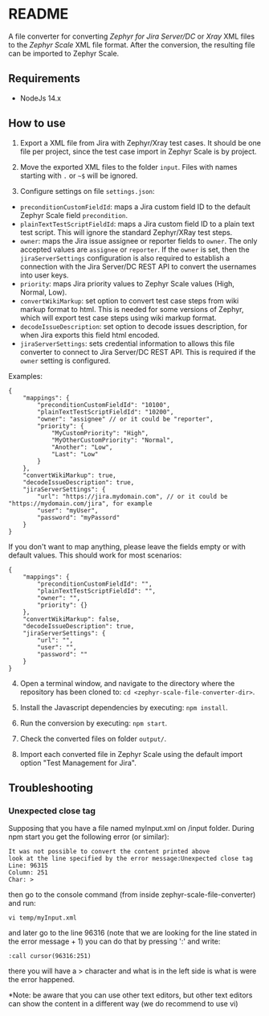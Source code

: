 
# README #

A file converter for converting *Zephyr for Jira Server/DC* or *Xray* XML files to the *Zephyr Scale* XML file format. After the conversion, the resulting file can be imported to Zephyr Scale.

## Requirements ##
* NodeJs 14.x

## How to use ##
1) Export a XML file from Jira with Zephyr/Xray test cases. It should be one file per project, since the test case import in Zephyr Scale is by project.

2) Move the exported XML files to the folder ``input``. Files with names starting with ``.`` or ``~$`` will be ignored.

3) Configure settings on file ``settings.json``:

* ``preconditionCustomFieldId``: maps a Jira custom field ID to the default Zephyr Scale field ``precondition``.
* ``plainTextTestScriptFieldId``: maps a Jira custom field ID to a plain text test script. This will ignore the standard Zephyr/XRay test steps.
* ``owner``: maps the Jira issue assignee or reporter fields to ``owner``. The only accepted values are ``assignee`` or ``reporter``. If the ``owner`` is set, then the ``jiraServerSettings`` configuration is also required to establish a connection with the Jira Server/DC REST API to convert the usernames into user keys.
* ``priority``: maps Jira priority values to Zephyr Scale values (High, Normal, Low).
* ``convertWikiMarkup``: set option to convert test case steps from wiki markup format to html. This is needed for some versions of Zephyr, which will export test case steps using wiki markup format.
* ``decodeIssueDescription``: set option to decode issues description, for when Jira exports this field html encoded.
* ``jiraServerSettings``: sets credential information to allows this file converter to connect to Jira Server/DC REST API. This is required if the ``owner`` setting is configured.
 
Examples:
```
{
	"mappings": {
		"preconditionCustomFieldId": "10100",
		"plainTextTestScriptFieldId": "10200",
		"owner": "assignee" // or it could be "reporter",
		"priority": {
			"MyCustomPriority": "High",
			"MyOtherCustomPriority": "Normal",
			"Another": "Low",
			"Last": "Low"
		}
	},
	"convertWikiMarkup": true,
	"decodeIssueDescription": true,
	"jiraServerSettings": {
		"url": "https://jira.mydomain.com", // or it could be "https://mydomain.com/jira", for example
		"user": "myUser",
		"password": "myPassord"
	}
}
```
If you don't want to map anything, please leave the fields empty or with default values. This should work for most scenarios:
```
{
	"mappings": {
		"preconditionCustomFieldId": "",
		"plainTextTestScriptFieldId": "",
		"owner": "",
		"priority": {}
	},
	"convertWikiMarkup": false,
	"decodeIssueDescription": true,
	"jiraServerSettings": {
		"url": "",
		"user": "",
		"password": ""
	}
}
```

4) Open a terminal window, and navigate to the directory where the repository has been cloned to: ``cd <zephyr-scale-file-converter-dir>``.

5) Install the Javascript dependencies by executing: ``npm install``.

6) Run the conversion by executing: ``npm start``.

7) Check the converted files on folder ``output/``.

8) Import each converted file in Zephyr Scale using the default import option "Test Management for Jira".

## Troubleshooting ##

### Unexpected close tag ###
Supposing that you have a file named myInput.xml on /input folder.
During npm start you get the following error (or similar):
```
It was not possible to convert the content printed above
look at the line specified by the error message:Unexpected close tag
Line: 96315
Column: 251
Char: >
```
then go to the console command (from inside zephyr-scale-file-converter) and run:
```
vi temp/myInput.xml
```
and later go to the line 96316 (note that we are looking for the line stated in the error message + 1) 
you can do that by pressing ':' and write:
```
:call cursor(96316:251)
```
there you will have a > character and what is in the left side is what is were the error happened.

*Note: be aware that you can use other text editors, but other text editors can show the content in a different way (we do recommend to use vi)